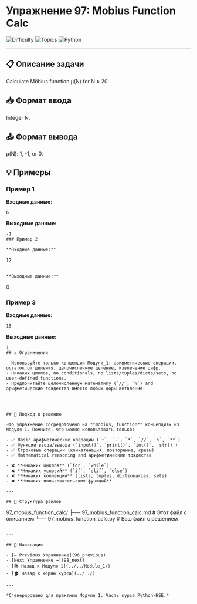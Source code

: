# Упражнение 97: Mobius Function Calc

![Difficulty](https://img.shields.io/badge/Difficulty-Module%201-green)
![Topics](https://img.shields.io/badge/Topics-mobius%2C%20function-blue)
![Python](https://img.shields.io/badge/Python-Module%201%20Concepts-yellow)

---

## 📋 Описание задачи

Calculate Möbius function μ(N) for N ≤ 20.
## 📥 Формат ввода

Integer N.
## 📤 Формат вывода

μ(N): 1, -1, or 0.
## 💡 Примеры

### Пример 1

**Входные данные:**
```
6
```

**Выходные данные:**
```
-1
### Пример 2

**Входные данные:**
```
12
```

**Выходные данные:**
```
0
### Пример 3

**Входные данные:**
```
15
```

**Выходные данные:**
```
1
## ⚠️ Ограничения

- Используйте только концепции Модуля_1: арифметические операции, остаток от деления, целочисленное деление, извлечение цифр.
- Никаких циклов, no conditionals, no lists/tuples/dicts/sets, no user-defined functions.
- Предпочитайте целочисленную математику (`//`, `%`) and арифметические тождества вместо любых форм ветвления.


---

## 🎯 Подход к решению

Это упражнение сосредоточено на **mobius, function** концепциях из Модуля 1. Помните, что можно использовать только:

- ✅ Basic арифметические операции (`+`, `-`, `*`, `//`, `%`, `**`)
- ✅ Функции ввода/вывода (`input()`, `print()`, `int()`, `str()`)
- ✅ Строковые операции (конкатенация, повторение, срезы)
- ✅ Mathematical reasoning and арифметические тождества

- ❌ **Никаких циклов** (`for`, `while`)
- ❌ **Никаких условий** (`if`, `elif`, `else`)
- ❌ **Никаких коллекций** (lists, tuples, dictionaries, sets)
- ❌ **Никаких пользовательских функций**

---

## 📁 Структура файлов
```
97_mobius_function_calc/
├── 97_mobius_function_calc.md     # Этот файл с описанием
└── 97_mobius_function_calc.py     # Ваш файл с решением
```

---

## 🔗 Навигация

- [← Previous Упражнение](96_previous) 
- [Next Упражнение →](98_next)
- [📚 Назад к Модулю 1](../../Module_1/)
- [🏠 Назад к корню курса](../../)

---

*Сгенерировано для практики Модуля 1. Часть курса Python-HSE.*
